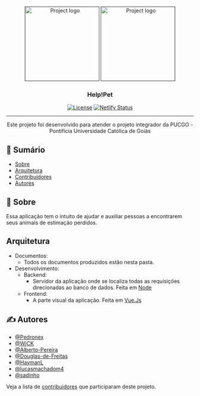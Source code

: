 <p align="center">
  <a href="" rel="noopener">
 <img width=200px height=200px src="https://i.imgur.com/tenaQuZ.png" alt="Project logo"></a>
  <a href="" rel="noopener">
 <img width=200px height=200px src="https://i.imgur.com/WJ3F9J5.png" alt="Project logo"></a>
</p>

<h3 align="center">Help!Pet</h3>

<div align="center">

[![License](https://img.shields.io/badge/license-MIT-blue.svg)](/LICENSE)
[![Netlify Status](https://api.netlify.com/api/v1/badges/516f3e56-4f34-4e14-b2fd-ad45b6f894b3/deploy-status)](https://app.netlify.com/sites/help-pet/deploys)

</div>

---

<p align="center">Este projeto foi desenvolvido para atender o projeto integrador da PUCGO - Pontifícia Universidade Católica de Goiás
    <br> 
</p>

## 📝 Sumário

- [Sobre](#about)
- [Arquitetura](#pattern)
- [Contribuidores](../CONTRIBUTING.md)
- [Autores](#authors)

## 🧐 Sobre <a name = "about"></a>

Essa aplicação tem o intuito de ajudar e auxiliar pessoas a encontrarem seus animais de estimação perdidos.

## Arquitetura <a name = "pattern"></a>

- Documentos:
  - Todos os documentos produzidos estão nesta pasta.
- Desenvolvimento:
  - Backend:
    - Servidor da aplicação onde se localiza todas as requisições direcionadas ao banco de dados. Feita em [Node](https://nodejs.org/en/)
  - Frontend:
    - A parte visual da aplicação. Feita em [Vue.Js](https://vuejs.org)

## ✍️ Autores <a name = "authors"></a>

- [@Pedronex](https://github.com/Pedronex)
- [@WjCK](https://github.com/WjCK)
- [@Alberto-Pereira](https://github.com/Alberto-Pereira)
- [@Douglas-de-Freitas](https://github.com/Douglas-de-Freitas)
- [@HaymanL](https://github.com/HaymanL)
- [@lucasmachadom4](https://github.com/lucasmachadom4)
- [@sadinho](https://github.com/sadinho)

Veja a lista de [contribuidores](https://github.com/Pedronex/Help-Pet/contributors) que participaram deste projeto.
